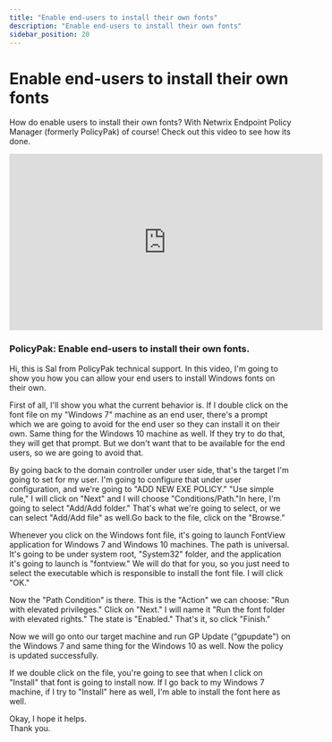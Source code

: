 ```yaml
---
title: "Enable end-users to install their own fonts"
description: "Enable end-users to install their own fonts"
sidebar_position: 20
---
```

# Enable end-users to install their own fonts

How do enable users to install their own fonts? With Netwrix Endpoint Policy Manager (formerly
PolicyPak) of course! Check out this video to see how its done.

<iframe width="560" height="315" src="https://www.youtube.com/embed/jVvEfx98054?si=KHsyNHk2tzc-3Nrx" title="YouTube video player" frameborder="0" allow="accelerometer; autoplay; clipboard-write; encrypted-media; gyroscope; picture-in-picture; web-share" referrerpolicy="strict-origin-when-cross-origin" allowfullscreen></iframe>

### PolicyPak: Enable end-users to install their own fonts.

Hi, this is Sal from PolicyPak technical support. In this video, I'm going to show you how you can
allow your end users to install Windows fonts on their own.

First of all, I'll show you what the current behavior is. If I double click on the font file on my
"Windows 7" machine as an end user, there's a prompt which we are going to avoid for the end user so
they can install it on their own. Same thing for the Windows 10 machine as well. If they try to do
that, they will get that prompt. But we don't want that to be available for the end users, so we are
going to avoid that.

By going back to the domain controller under user side, that's the target I'm going to set for my
user. I'm going to configure that under user configuration, and we're going to "ADD NEW EXE POLICY."
"Use simple rule," I will click on "Next" and I will choose "Conditions/Path."In here, I'm going to
select "Add/Add folder." That's what we're going to select, or we can select "Add/Add file" as
well.Go back to the file, click on the "Browse."

Whenever you click on the Windows font file, it's going to launch FontView application for Windows 7
and Windows 10 machines. The path is universal. It's going to be under system root, "System32"
folder, and the application it's going to launch is "fontview." We will do that for you, so you just
need to select the executable which is responsible to install the font file. I will click "OK."

Now the "Path Condition" is there. This is the "Action" we can choose: "Run with elevated
privileges." Click on "Next." I will name it "Run the font folder with elevated rights." The state
is "Enabled." That's it, so click "Finish."

Now we will go onto our target machine and run GP Update ("gpupdate") on the Windows 7 and same
thing for the Windows 10 as well. Now the policy is updated successfully.

If we double click on the file, you're going to see that when I click on "Install" that font is
going to install now. If I go back to my Windows 7 machine, if I try to "Install" here as well, I'm
able to install the font here as well.

Okay, I hope it helps.  
Thank you.
